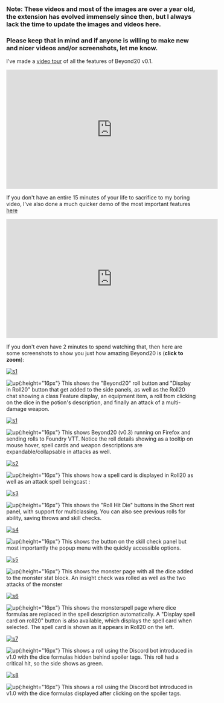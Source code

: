 ### Note: These videos and most of the images are over a year old, the extension has evolved immensely since then, but I always lack the time to update the images and videos here.
### Please keep that in mind and if anyone is willing to make new and nicer videos and/or screenshots, let me know.

I've made a [video tour](https://www.youtube.com/watch?v=QRyB7qPEyKw) of all the features of Beyond20 v0.1.

<iframe width="560" height="315" src="https://www.youtube.com/embed/QRyB7qPEyKw" frameborder="0" allow="accelerometer; autoplay; encrypted-media; gyroscope; picture-in-picture" allowfullscreen> </iframe>

If you don't have an entire 15 minutes of your life to sacrifice to my boring video, I've also done a much quicker demo of the most important features [here](https://www.youtube.com/watch?v=vHtR9hsbzP4)
<iframe width="560" height="315" src="https://www.youtube.com/embed/vHtR9hsbzP4" frameborder="0" allow="accelerometer; autoplay; encrypted-media; gyroscope; picture-in-picture" allowfullscreen></iframe>

If you don't even have 2 minutes to spend watching that, then here are some screenshots to show you just how amazing Beyond20 is (**click to zoom**):

[![s1](images/screenshots/feature-equipment-attack.png)](images/screenshots/feature-equipment-attack.png)

![up](images/up-arrow.png){:height="16px"} This shows the "Beyond20" roll button and "Display in Roll20" button that get added to the side panels, as well as the Roll20 chat showing a class Feature display, an equipment item, a roll from clicking on the dice in the potion's description, and finally an attack of a multi-damage weapon.

[![s1](images/screenshots/fvtt-firefox.png)](images/screenshots/fvtt-firefox.png)

![up](images/up-arrow.png){:height="16px"} This shows Beyond20 (v0.3) running on Firefox and sending rolls to Foundry VTT. Notice the roll details showing as a tooltip on mouse hover, spell cards and weapon descriptions are expandable/collapsable in attacks as well.

[![s2](images/screenshots/spell-cast.png)](images/screenshots/spell-cast.png)

![up](images/up-arrow.png){:height="16px"} This shows how a spell card is displayed in Roll20 as well as an attack spell beingcast :

[![s3](images/screenshots/hit-dice.png)](images/screenshots/hit-dice.png)

![up](images/up-arrow.png){:height="16px"} This shows the "Roll Hit Die" buttons in the Short rest panel, with support for multiclassing. You can also see previous rolls for ability, saving throws and skill checks.

[![s4](images/screenshots/skill-popup-menu.png)](images/screenshots/skill-popup-menu.png)

![up](images/up-arrow.png){:height="16px"} This shows the button on the skill check panel but most importantly the popup menu with the quickly accessible options.

[![s5](images/screenshots/monster-page.png)](images/screenshots/monster-page.png)

![up](images/up-arrow.png){:height="16px"} This shows the monster page with all the dice added to the monster stat block. An insight check was rolled as well as the two attacks of the monster

[![s6](images/screenshots/spell-page.png)](images/screenshots/spell-page.png)

![up](images/up-arrow.png){:height="16px"} This shows the monsterspell page where dice formulas are replaced in the spell description automatically. A "Display spell card on roll20" button is also available, which displays the spell card when selected. The spell card is shown as it appears in Roll20 on the left.

[![s7](images/screenshots/discord-hidden.png)](images/screenshots/discord-hidden.png)

![up](images/up-arrow.png){:height="16px"} This shows a roll using the Discord bot introduced in v1.0 with the dice formulas hidden behind spoiler tags. This roll had a critical hit, so the side shows as green.

[![s8](images/screenshots/discord-rolls.png)](images/screenshots/discord-rolls.png)

![up](images/up-arrow.png){:height="16px"} This shows a roll using the Discord bot introduced in v1.0 with the dice formulas displayed after clicking on the spoiler tags.


